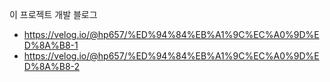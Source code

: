 이 프로젝트 개발 블로그
- https://velog.io/@hp657/%ED%94%84%EB%A1%9C%EC%A0%9D%ED%8A%B8-1
- https://velog.io/@hp657/%ED%94%84%EB%A1%9C%EC%A0%9D%ED%8A%B8-2